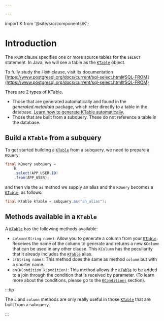 ```yaml
---

---
```


import K from '@site/src/components/K';

# Introduction

The `FROM` clause specifies one or more source tables for the `SELECT` statement. In Java, we will see a table as the [`KTable`](/docs/select-statement/clauses/from/introduction) object.

To fully study the `FROM` clause, visit its documentation [https://www.postgresql.org/docs/current/sql-select.html#SQL-FROM](https://www.postgresql.org/docs/current/sql-select.html#SQL-FROM)

There are 2 types of KTable.

- Those that are generated automatically and found in the _generated.metadata_ package, which refer directly to a table in the database. [Learn how to generate KTable automatically.](/docs/data-manipulation/introduction)
- Those that are built from a subquery. These do not reference a table in the database.

## Build a `KTable` from a subquery

To get started building a [`KTable`](/docs/select-statement/clauses/from/introduction) from a subquery, we need to prepare a `KQuery`:

```java
final KQuery subquery =
    k
    .select(APP_USER.ID)
    .from(APP_USER);
```

and then via the `as` method we supply an alias and the `KQuery` becomes a [`KTable`](/docs/select-statement/clauses/from/introduction), as follows:

```java
final KTable kTable = subquery.as("an_alias");
```

## Methods available in a `KTable`

A [`KTable`](/docs/select-statement/clauses/from/introduction) has the following methods available:

- `column(String name)`: Allow you to generate a column from your [`KTable`](/docs/select-statement/clauses/from/introduction). Receives the name of the column to generate and returns a new `KColumn` that can be used in any other clause. This `KColumn` has the peculiarity that it already includes the [`KTable`](/docs/select-statement/clauses/from/introduction) alias.
- `c(String name)`: This method does the same as method `column` but with a shorter name.
- `on(KCondition kCondition)`: This method allows the [`KTable`](/docs/select-statement/clauses/from/introduction) to be added to a join through the condition that is received by parameter. (To learn more about the conditions, please go to the [`KConditions`](/docs/conditions/eq) section).

:::tip

The `c` and `column` methods are only really useful in those [`KTable`](/docs/select-statement/clauses/from/introduction) that are built from a subquery.

:::